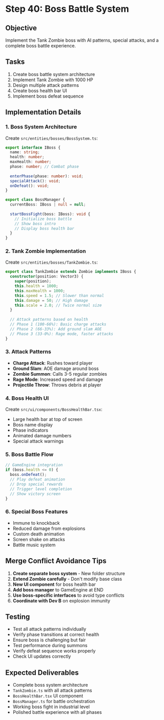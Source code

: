 # Step 40: Boss Battle System

## Objective
Implement the Tank Zombie boss with AI patterns, special attacks, and a complete boss battle experience.

## Tasks
1. Create boss battle system architecture
2. Implement Tank Zombie with 1000 HP
3. Design multiple attack patterns
4. Create boss health bar UI
5. Implement boss defeat sequence

## Implementation Details

### 1. Boss System Architecture
Create `src/entities/bosses/BossSystem.ts`:
```typescript
export interface IBoss {
  name: string;
  health: number;
  maxHealth: number;
  phase: number; // Combat phase
  
  enterPhase(phase: number): void;
  specialAttack(): void;
  onDefeat(): void;
}

export class BossManager {
  currentBoss: IBoss | null = null;
  
  startBossFight(boss: IBoss): void {
    // Initialize boss battle
    // Show boss intro
    // Display boss health bar
  }
}
```

### 2. Tank Zombie Implementation
Create `src/entities/bosses/TankZombie.ts`:
```typescript
export class TankZombie extends Zombie implements IBoss {
  constructor(position: Vector3) {
    super(position);
    this.health = 1000;
    this.maxHealth = 1000;
    this.speed = 1.5; // Slower than normal
    this.damage = 50; // High damage
    this.scale = 2.0; // Twice normal size
  }
  
  // Attack patterns based on health
  // Phase 1 (100-66%): Basic charge attacks
  // Phase 2 (66-33%): Add ground slam AOE
  // Phase 3 (33-0%): Rage mode, faster attacks
}
```

### 3. Attack Patterns
- **Charge Attack**: Rushes toward player
- **Ground Slam**: AOE damage around boss
- **Zombie Summon**: Calls 3-5 regular zombies
- **Rage Mode**: Increased speed and damage
- **Projectile Throw**: Throws debris at player

### 4. Boss Health UI
Create `src/ui/components/BossHealthBar.tsx`:
- Large health bar at top of screen
- Boss name display
- Phase indicators
- Animated damage numbers
- Special attack warnings

### 5. Boss Battle Flow
```typescript
// GameEngine integration
if (boss.health <= 0) {
  boss.onDefeat();
  // Play defeat animation
  // Drop special rewards
  // Trigger level completion
  // Show victory screen
}
```

### 6. Special Boss Features
- Immune to knockback
- Reduced damage from explosions
- Custom death animation
- Screen shake on attacks
- Battle music system

## Merge Conflict Avoidance Tips
1. **Create separate boss system** - New folder structure
2. **Extend Zombie carefully** - Don't modify base class
3. **New UI component** for boss health bar
4. **Add boss manager** to GameEngine at END
5. **Use boss-specific interfaces** to avoid type conflicts
6. **Coordinate with Dev B** on explosion immunity

## Testing
- Test all attack patterns individually
- Verify phase transitions at correct health
- Ensure boss is challenging but fair
- Test performance during summons
- Verify defeat sequence works properly
- Check UI updates correctly

## Expected Deliverables
- Complete boss system architecture
- `TankZombie.ts` with all attack patterns
- `BossHealthBar.tsx` UI component
- `BossManager.ts` for battle orchestration
- Working boss fight in industrial level
- Polished battle experience with all phases